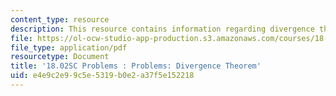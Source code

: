 ```yaml
---
content_type: resource
description: This resource contains information regarding divergence theorem.
file: https://ol-ocw-studio-app-production.s3.amazonaws.com/courses/18-02sc-multivariable-calculus-fall-2010/e4e9c2e99c5e5319b0e2a37f5e152218_MIT18_02SC_pb_84_quest.pdf
file_type: application/pdf
resourcetype: Document
title: '18.02SC Problems : Problems: Divergence Theorem'
uid: e4e9c2e9-9c5e-5319-b0e2-a37f5e152218
---
```

